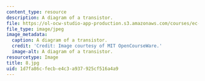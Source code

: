 ```yaml
---
content_type: resource
description: A diagram of a transistor.
file: https://ol-ocw-studio-app-production.s3.amazonaws.com/courses/ec-s06-practical-electronics-fall-2004/1d7fa86cfecbe4c3a937925cf516a4a9_8.jpg
file_type: image/jpeg
image_metadata:
  caption: A diagram of a transistor.
  credit: 'Credit: Image courtesy of MIT OpenCourseWare.'
  image-alt: A diagram of a transistor.
resourcetype: Image
title: 8.jpg
uid: 1d7fa86c-fecb-e4c3-a937-925cf516a4a9
---
```

